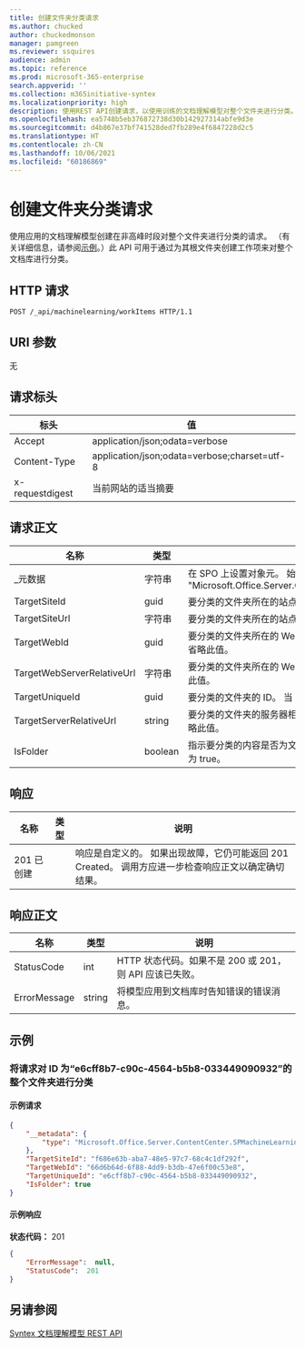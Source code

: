 ```yaml
---
title: 创建文件夹分类请求
ms.author: chucked
author: chuckedmonson
manager: pamgreen
ms.reviewer: ssquires
audience: admin
ms.topic: reference
ms.prod: microsoft-365-enterprise
search.appverid: ''
ms.collection: m365initiative-syntex
ms.localizationpriority: high
description: 使用REST API创建请求，以使用训练的文档理解模型对整个文件夹进行分类。
ms.openlocfilehash: ea5748b5eb376872738d30b142927314abfe9d3e
ms.sourcegitcommit: d4b867e37bf741528ded7fb289e4f6847228d2c5
ms.translationtype: HT
ms.contentlocale: zh-CN
ms.lasthandoff: 10/06/2021
ms.locfileid: "60186869"
---
```

# <a name="create-folder-classification-request"></a>创建文件夹分类请求

使用应用的文档理解模型创建在非高峰时段对整个文件夹进行分类的请求。 （有关详细信息，请参阅[示例](rest-createfolderclassificationrequest.md#examples)。）此 API 可用于通过为其根文件夹创建工作项来对整个文档库进行分类。

## <a name="http-request"></a>HTTP 请求

```http
POST /_api/machinelearning/workItems HTTP/1.1
```

## <a name="uri-parameters"></a>URI 参数

无

## <a name="request-headers"></a>请求标头

| 标头 | 值 |
|--------|-------|
|Accept|application/json;odata=verbose|
|Content-Type|application/json;odata=verbose;charset=utf-8|
|x-requestdigest|当前网站的适当摘要|

## <a name="request-body"></a>请求正文

|名称    |类型   |说明 |
|--------|-------|------------|
|_元数据|字符串 |在 SPO 上设置对象元。 始终使用值：{"type": "Microsoft.Office.Server.ContentCenter.SPMachineLearningWorkItemEntityData"}. |
|TargetSiteId|guid|要分类的文件夹所在的站点的 ID。 当 TargetSiteUrl 具有值时，可以省略此值。 |
|TargetSiteUrl|字符串|要分类的文件夹所在的站点的完整 URL。 当 TargeSiteId 具有值时，可以省略此值。|
|TargetWebId|guid|要分类的文件夹所在的 Web 的 ID。 当 TargetWebServerRelativeUrl 具有值时，可以省略此值。 |
|TargetWebServerRelativeUrl|字符串|要分类的文件夹所在的 Web 的服务器相对 URL。 当 TargetWebId 具有值时，可以省略此值。  |
|TargetUniqueId|guid|要分类的文件夹的 ID。 当 TargetServerRelativeUrl 具有值时，可以省略此值。 |
|TargetServerRelativeUrl|string|要分类的文件夹的服务器相对 URL 位于此位置。 当 TargetUniqueId 具有值时，可以省略此值。|
|IsFolder|boolean|指示要分类的内容是否为文件夹的标志。 在创建文件夹分类工作项时，请始终将此设置为 true。 |


## <a name="responses"></a>响应

| 名称   | 类型  | 说明|
|--------|-------|------------|
|201 已创建| |响应是自定义的。 如果出现故障，它仍可能返回 201 Created。 调用方应进一步检查响应正文以确定确切结果。|

## <a name="response-body"></a>响应正文

| 名称   | 类型  | 说明|
|--------|-------|------------|
|StatusCode |int |HTTP 状态代码。如果不是 200 或 201，则 API 应该已失败。|
|ErrorMessage |string |将模型应用到文档库时告知错误的错误消息。|

## <a name="examples"></a>示例

### <a name="enqueue-a-request-to-classify-a-whole-folder-of-id-e6cff8b7-c90c-4564-b5b8-033449090932"></a>将请求对 ID 为“e6cff8b7-c90c-4564-b5b8-033449090932”的整个文件夹进行分类


#### <a name="sample-request"></a>示例请求

```JSON
{
    "__metadata": {
        "type": "Microsoft.Office.Server.ContentCenter.SPMachineLearningWorkItemEntityData"
    },
    "TargetSiteId": "f686e63b-aba7-48e5-97c7-68c4c1df292f",
    "TargetWebId": "66d6b64d-6f88-4dd9-b3db-47e6f00c53e8",
    "TargetUniqueId": "e6cff8b7-c90c-4564-b5b8-033449090932",
    "IsFolder": true 
}
```

#### <a name="sample-response"></a>示例响应

**状态代码：** 201

```JSON
{
    "ErrorMessage":  null,
    "StatusCode":  201
}
```

## <a name="see-also"></a>另请参阅

[Syntex 文档理解模型 REST API](syntex-model-rest-api.md)
